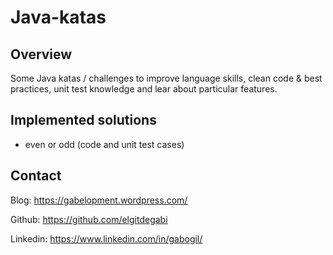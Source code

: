 # Java-katas
## Overview
Some Java katas / challenges to improve language skills, clean code & best practices, unit test knowledge and lear about particular features.
## Implemented solutions
* even or odd (code and unit test cases)
## Contact
Blog: https://gabelopment.wordpress.com/

Github: https://github.com/elgitdegabi

Linkedin: https://www.linkedin.com/in/gabogil/

